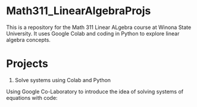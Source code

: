# Math311_LinearAlgebraProjs

This is a repository for the Math 311 Linear ALgebra course at Winona State University. It uses Google Colab and coding in Python to explore linear algebra concepts.

# Projects 

1. Solve systems using Colab and Python

Using Google Co-Laboratory to introduce the idea of solving systems of equations with code:
